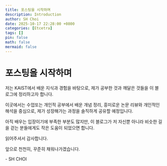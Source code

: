 ```yaml
---
title: 포스팅을 시작하며
description: Introduction
author: SH Choi
date: 2025-10-17 22:28:00 +0800
categories: [Etcetra]
tags: []
pin: false
math: false
mermaid: false
---
```

# 포스팅을 시작하며 
저는 KAIST에서 배운 지식과 경험을 바탕으로, 제가 공부한 것과 깨달은 것들을 이 블로그에 정리하고자 합니다.

이곳에서는 수업또는 개인적 공부에서 배운 개념 정리, 흥미로운 논문 리뷰와 개인적인 해석을 중심으로, 제가 성장해가는 과정을 솔직하게 공유할 예정입니다.

아직 배우는 입장이기에 부족한 부분도 많지만, 이 블로그가 저 자신뿐 아니라 비슷한 길을 걷는 분들에게도 작은 도움이 되었으면 합니다.

읽어주셔서 감사합니다.

앞으로 천천히, 꾸준히 채워나가겠습니다.

\- SH CHOI